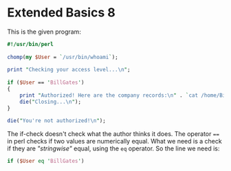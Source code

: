 # Extended Basics 8

This is the given program:

```perl
#!/usr/bin/perl
 
chomp(my $User = `/usr/bin/whoami`);
 
print "Checking your access level...\n";
 
if ($User == 'BillGates')
{
    print "Authorized! Here are the company records:\n" . `cat /home/BillGates/CompanyRecords.db`;
    die("Closing...\n");
}
 
die("You're not authorized!\n");
```

The if-check doesn't check what the author thinks it does. The operator `==` in perl checks if two values are numerically equal. What we need is a check if they are *"stringwise"* equal, using the `eq` operator. So the line we need is:

```perl
if ($User eq 'BillGates')
```